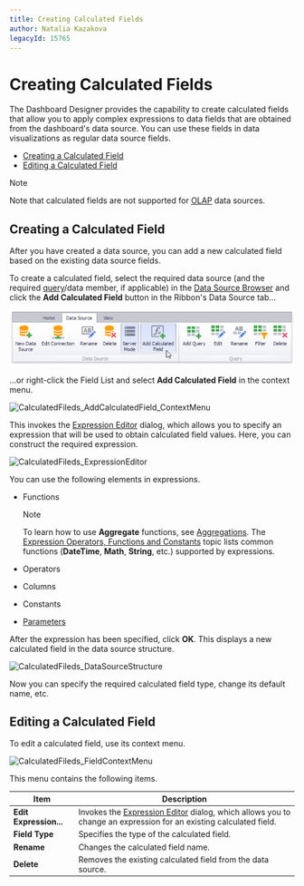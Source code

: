 ```yaml
---
title: Creating Calculated Fields
author: Natalia Kazakova
legacyId: 15765
---
```

# Creating Calculated Fields
The Dashboard Designer provides the capability to create calculated fields that allow you to apply complex expressions to data fields that are obtained from the dashboard's data source. You can use these fields in data visualizations as regular data source fields.
* [Creating a Calculated Field](#creating-a-calculated-field)
* [Editing a Calculated Field](#editing-a-calculated-field)

> [!NOTE]
> Note that calculated fields are not supported for [OLAP](../providing-data/connecting-to-olap-cubes.md) data sources.

## <a name="creating-a-calculated-field"/>Creating a Calculated Field
After you have created a data source, you can add a new calculated field based on the existing data source fields.

To create a calculated field, select the required data source (and the required [query](manage-sql-queries.md)/data member, if applicable) in the [Data Source Browser](../ui-elements/data-source-browser.md) and click the **Add Calculated Field** button in the Ribbon's Data Source tab...

![CalculatedFileds_AddCalculatedFieldButton_Ribbon](../../../images/img21578.png)

...or right-click the Field List and select **Add Calculated Field** in the context menu.

![CalculatedFileds_AddCalculatedField_ContextMenu](../../../images/img21581.png)

This invokes the [Expression Editor](../../../../interface-elements-for-desktop/articles/expression-editor.md) dialog, which allows you to specify an expression that will be used to obtain calculated field values. Here, you can construct the required expression.

![CalculatedFileds_ExpressionEditor](../../../images/img21580.png)

You can use the following elements in expressions.
* Functions
	
	> [!NOTE]
	> To learn how to use **Aggregate** functions, see [Aggregations](../data-analysis/aggregations.md). The [Expression Operators, Functions and Constants](../../../../interface-elements-for-desktop/articles/expression-editor/expression-operators-functions-and-constants.md) topic lists common functions (**DateTime**, **Math**, **String**, etc.) supported by expressions.
* Operators
* Columns
* Constants
* [Parameters](../data-analysis/using-dashboard-parameters.md)

After the expression has been specified, click **OK**. This displays a new calculated field in the data source structure.

![CalculatedFileds_DataSourceStructure](../../../images/img21582.png)

Now you can specify the required calculated field type, change its default name, etc.

## <a name="editing-a-calculated-field"/>Editing a Calculated Field
To edit a calculated field, use its context menu.

![CalculatedFileds_FieldContextMenu](../../../images/img21583.png)

This menu contains the following items.

| Item | Description |
|---|---|
| **Edit Expression...** | Invokes the [Expression Editor](../../../../interface-elements-for-desktop/articles/expression-editor.md) dialog, which allows you to change an expression for an existing calculated field. |
| **Field Type** | Specifies the type of the calculated field. |
| **Rename** | Changes the calculated field name. |
| **Delete** | Removes the existing calculated field from the data source. |